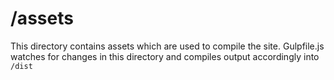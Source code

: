 # /assets

This directory contains assets which are used to compile the site. Gulpfile.js watches for changes in this directory and compiles output accordingly into `/dist`
